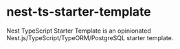 # nest-ts-starter-template
Nest TypeScript Starter Template is an opinionated Nest.js/TypeScript/TypeORM/PostgreSQL starter template.
